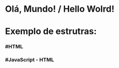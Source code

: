 # Olá, Mundo! / Hello Wolrd!

<h1>Exemplo de estrutras:</h1>
<h3>#HTML</h3>
<h3>#JavaScript - HTML</h3>


